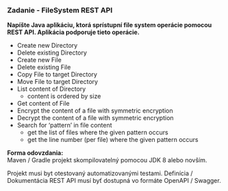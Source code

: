 ### Zadanie - FileSystem REST API

**Napíšte Java aplikáciu, ktorá sprístupní file system operácie pomocou REST API.
Aplikácia podporuje tieto operácie.**
- Create new Directory
- Delete existing Directory
- Create new File
- Delete existing File
- Copy File to target Directory
- Move File to target Directory
- List content of Directory
  - content is ordered by size
- Get content of File
- Encrypt the content of a file with symmetric encryption
- Decrypt the content of a file with symmetric encryption
- Search for ‘pattern’ in file content
  - get the list of files where the given pattern occurs
  - get the line number (per file) where the given pattern occurs

**Forma odovzdania:**\
Maven / Gradle projekt skompilovatelný pomocou JDK 8 alebo novším.

Projekt musi byt otestovaný automatizovanými testami. Definícia / Dokumentácia REST API musí
byť dostupná vo formáte OpenAPI / Swagger.
